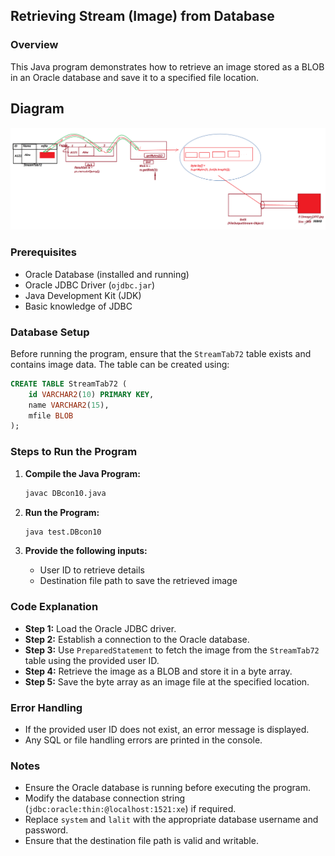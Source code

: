 ## Retrieving Stream (Image) from Database

### Overview
This Java program demonstrates how to retrieve an image stored as a BLOB in an Oracle database and save it to a specified file location.

## Diagram
![Diagram](https://github.com/lalitpatil891/Code-with-AdvanceJava/blob/main/PracticePrograms/JDBC_app_10_Stream2/src/test/Dia-12.png)


### Prerequisites
- Oracle Database (installed and running)
- Oracle JDBC Driver (`ojdbc.jar`)
- Java Development Kit (JDK)
- Basic knowledge of JDBC

### Database Setup
Before running the program, ensure that the `StreamTab72` table exists and contains image data. The table can be created using:

```sql
CREATE TABLE StreamTab72 (
    id VARCHAR2(10) PRIMARY KEY,
    name VARCHAR2(15),
    mfile BLOB
);
```

### Steps to Run the Program
1. **Compile the Java Program:**
   ```sh
   javac DBcon10.java
   ```

2. **Run the Program:**
   ```sh
   java test.DBcon10
   ```

3. **Provide the following inputs:**
   - User ID to retrieve details
   - Destination file path to save the retrieved image

### Code Explanation
- **Step 1:** Load the Oracle JDBC driver.
- **Step 2:** Establish a connection to the Oracle database.
- **Step 3:** Use `PreparedStatement` to fetch the image from the `StreamTab72` table using the provided user ID.
- **Step 4:** Retrieve the image as a BLOB and store it in a byte array.
- **Step 5:** Save the byte array as an image file at the specified location.

### Error Handling
- If the provided user ID does not exist, an error message is displayed.
- Any SQL or file handling errors are printed in the console.

### Notes
- Ensure the Oracle database is running before executing the program.
- Modify the database connection string (`jdbc:oracle:thin:@localhost:1521:xe`) if required.
- Replace `system` and `lalit` with the appropriate database username and password.
- Ensure that the destination file path is valid and writable.
